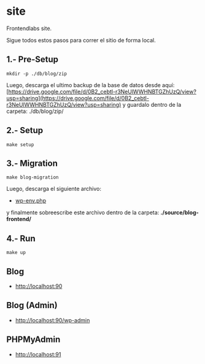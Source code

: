 
# **site**

Frontendlabs site.

Sigue todos estos pasos para correr el sitio de forma local.

## 1.- Pre-Setup
```
mkdir -p ./db/blog/zip
```

Luego, descarga el ultimo backup de la base de datos desde aquí:  [https://drive.google.com/file/d/0B2_cebtl-r3NeUlWWHNBTGZhUzQ/view?usp=sharing](https://drive.google.com/file/d/0B2_cebtl-r3NeUlWWHNBTGZhUzQ/view?usp=sharing) y guardalo dentro de la carpeta: ./db/blog/zip/

## 2.- Setup
```
make setup
```

## 3.- Migration
```
make blog-migration
```

Luego, descarga el siguiente archivo:

- [wp-env.php](https://drive.google.com/file/d/0B2_cebtl-r3NdXl6U3I3Z0lwR3M/view?usp=sharing)

y finalmente sobreescribe este archivo dentro de la carpeta: **./source/blog-frontend/**

## 4.- Run
```
make up
```

## Blog
- [http://localhost:90](http://localhost:90)

## Blog (Admin)
- [http://localhost:90/wp-admin](http://localhost:90/wp-admin)

## PHPMyAdmin
- [http://localhost:91](http://localhost:91)
